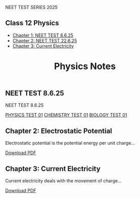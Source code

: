 NEET TEST SERIES 2025
<!DOCTYPE html>
<html lang="en">
<head>
    <meta charset="UTF-8">
    <meta name="viewport" content="width=device-width, initial-scale=1.0">
    <title>Physics by D S More</title>
    <link rel="stylesheet" href="styles.css">
    <script defer src="script.js"></script>
</head>
<body>
    <aside class="sidebar">
        <h2>Class 12 Physics</h2>
        <ul id="notes-menu">
            <li><a href="#chapter1">Chapter 1: NEET TEST 8.6.25</a></li>
            <li><a href="#chapter2">Chapter 2: NEET TEST 22.6.25</a></li>
            <li><a href="#chapter3">Chapter 3: Current Electricity</a></li>
        </ul>
    </aside>
    <main class="content">
        <header>
            <h1>Physics Notes</h1>
        </header>
        <section id="chapter1" class="note-section">
            <h2>NEET TEST 8.6.25</h2>
            <p>NEET TEST 8.6.25</p>
            <a href="https://docs.google.com/forms/d/e/1FAIpQLSf9CZhoWIBzgo6aJptAsvU6He7HStPt42YHoWS_7j4zincDUQ/viewform?usp=sharing&ouid=112114855910623175157" >PHYSICS TEST 01</a>
            <a href="https://docs.google.com/forms/d/e/1FAIpQLScCDu1gnzORHiuPzC_mf8Nwt4j9XqN_pfwmZgVPZIWmJC-8Zg/viewform?usp=sharing&ouid=112114855910623175157" >CHEMISTRY TEST 01</a>
            <a href="https://docs.google.com/forms/d/e/1FAIpQLSeKh3fAr36BjxYNhavrMyGqWP4BQ3fAcHDhe1S7zj0NU2Wd0Q/viewform?usp=sharing&ouid=112114855910623175157" >BIOLOGY TEST 01</a>
        </section>
        <section id="chapter2" class="note-section">
            <h2>Chapter 2: Electrostatic Potential</h2>
            <p>Electrostatic potential is the potential energy per unit charge...</p>
            <a href="notes/electrostatic_potential.pdf" class="download-btn" target="_blank">Download PDF</a>
        </section>
        <section id="chapter3" class="note-section">
            <h2>Chapter 3: Current Electricity</h2>
            <p>Current electricity deals with the movement of charge...</p>
            <a href="notes/current_electricity.pdf" class="download-btn" target="_blank">Download PDF</a>
        </section>
    </main>

</body>
</html>
